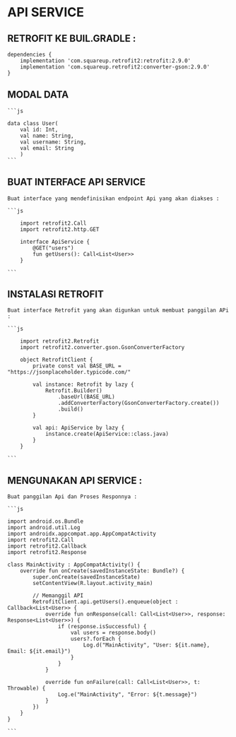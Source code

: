 # API SERVICE

## RETROFIT KE BUIL.GRADLE :

```JS
dependencies {
    implementation 'com.squareup.retrofit2:retrofit:2.9.0'
    implementation 'com.squareup.retrofit2:converter-gson:2.9.0'
}

```

## MODAL DATA

    ```js

    data class User(
        val id: Int,
        val name: String,
        val username: String,
        val email: String
        )
    ```

## BUAT INTERFACE API SERVICE

    Buat interface yang mendefinisikan endpoint Api yang akan diakses :

    ```js

        import retrofit2.Call
        import retrofit2.http.GET

        interface ApiService {
            @GET("users")
            fun getUsers(): Call<List<User>>
        }

    ```

## INSTALASI RETROFIT

    Buat interface Retrofit yang akan digunkan untuk membuat panggilan APi :

    ```js

        import retrofit2.Retrofit
        import retrofit2.converter.gson.GsonConverterFactory

        object RetrofitClient {
            private const val BASE_URL = "https://jsonplaceholder.typicode.com/"

            val instance: Retrofit by lazy {
                Retrofit.Builder()
                    .baseUrl(BASE_URL)
                    .addConverterFactory(GsonConverterFactory.create())
                    .build()
            }

            val api: ApiService by lazy {
                instance.create(ApiService::class.java)
            }
        }

    ```

## MENGUNAKAN API SERVICE :

    Buat panggilan Api dan Proses Responnya :

    ```js

    import android.os.Bundle
    import android.util.Log
    import androidx.appcompat.app.AppCompatActivity
    import retrofit2.Call
    import retrofit2.Callback
    import retrofit2.Response

    class MainActivity : AppCompatActivity() {
        override fun onCreate(savedInstanceState: Bundle?) {
            super.onCreate(savedInstanceState)
            setContentView(R.layout.activity_main)

            // Memanggil API
            RetrofitClient.api.getUsers().enqueue(object : Callback<List<User>> {
                override fun onResponse(call: Call<List<User>>, response: Response<List<User>>) {
                    if (response.isSuccessful) {
                        val users = response.body()
                        users?.forEach {
                            Log.d("MainActivity", "User: ${it.name}, Email: ${it.email}")
                        }
                    }
                }

                override fun onFailure(call: Call<List<User>>, t: Throwable) {
                    Log.e("MainActivity", "Error: ${t.message}")
                }
            })
        }
    }

    ```

